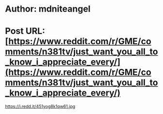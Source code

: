 # Author: mdniteangel
# Post URL: [https://www.reddit.com/r/GME/comments/n381tv/just_want_you_all_to_know_i_appreciate_every/](https://www.reddit.com/r/GME/comments/n381tv/just_want_you_all_to_know_i_appreciate_every/)


https://i.redd.it/451yog8k1qw61.jpg